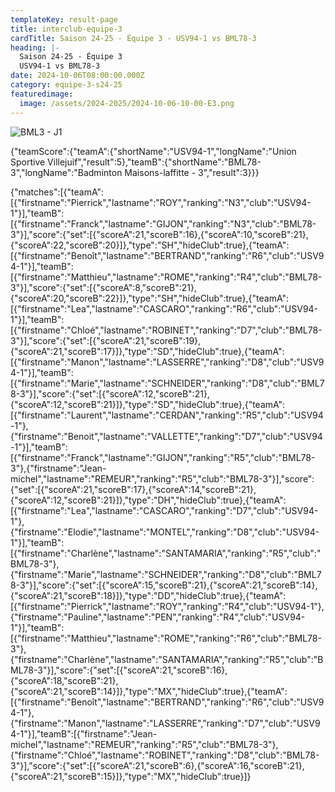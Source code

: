 ```yaml
---
templateKey: result-page
title: interclub-equipe-3
cardTitle: Saison 24-25 - Équipe 3 - USV94-1 vs BML78-3 
heading: |-
  Saison 24-25 - Équipe 3
  USV94-1 vs BML78-3
date: 2024-10-06T08:00:00.000Z
category: equipe-3-s24-25
featuredimage:
  image: /assets/2024-2025/2024-10-06-10-00-E3.png
---
```

![](/assets/2024-2025/2024-10-06-10-00-E3.png "BML3 - J1")

<teamscoreboard>{"teamScore":{"teamA":{"shortName":"USV94-1","longName":"Union Sportive Villejuif","result":5},"teamB":{"shortName":"BML78-3","longName":"Badminton Maisons-laffitte - 3","result":3}}}</teamscoreboard>

<scoreboard>{"matches":[{"teamA":[{"firstname":"Pierrick","lastname":"ROY","ranking":"N3","club":"USV94-1"}],"teamB":[{"firstname":"Franck","lastname":"GIJON","ranking":"N3","club":"BML78-3"}],"score":{"set":[{"scoreA":21,"scoreB":16},{"scoreA":10,"scoreB":21},{"scoreA":22,"scoreB":20}]},"type":"SH","hideClub":true},{"teamA":[{"firstname":"Benoît","lastname":"BERTRAND","ranking":"R6","club":"USV94-1"}],"teamB":[{"firstname":"Matthieu","lastname":"ROME","ranking":"R4","club":"BML78-3"}],"score":{"set":[{"scoreA":8,"scoreB":21},{"scoreA":20,"scoreB":22}]},"type":"SH","hideClub":true},{"teamA":[{"firstname":"Lea","lastname":"CASCARO","ranking":"R6","club":"USV94-1"}],"teamB":[{"firstname":"Chloé","lastname":"ROBINET","ranking":"D7","club":"BML78-3"}],"score":{"set":[{"scoreA":21,"scoreB":19},{"scoreA":21,"scoreB":17}]},"type":"SD","hideClub":true},{"teamA":[{"firstname":"Manon","lastname":"LASSERRE","ranking":"D8","club":"USV94-1"}],"teamB":[{"firstname":"Marie","lastname":"SCHNEIDER","ranking":"D8","club":"BML78-3"}],"score":{"set":[{"scoreA":12,"scoreB":21},{"scoreA":12,"scoreB":21}]},"type":"SD","hideClub":true},{"teamA":[{"firstname":"Laurent","lastname":"CERDAN","ranking":"R5","club":"USV94-1"},{"firstname":"Benoit","lastname":"VALLETTE","ranking":"D7","club":"USV94-1"}],"teamB":[{"firstname":"Franck","lastname":"GIJON","ranking":"R5","club":"BML78-3"},{"firstname":"Jean-michel","lastname":"REMEUR","ranking":"R5","club":"BML78-3"}],"score":{"set":[{"scoreA":21,"scoreB":17},{"scoreA":14,"scoreB":21},{"scoreA":12,"scoreB":21}]},"type":"DH","hideClub":true},{"teamA":[{"firstname":"Lea","lastname":"CASCARO","ranking":"D7","club":"USV94-1"},{"firstname":"Elodie","lastname":"MONTEL","ranking":"D8","club":"USV94-1"}],"teamB":[{"firstname":"Charlène","lastname":"SANTAMARIA","ranking":"R5","club":"BML78-3"},{"firstname":"Marie","lastname":"SCHNEIDER","ranking":"D8","club":"BML78-3"}],"score":{"set":[{"scoreA":15,"scoreB":21},{"scoreA":21,"scoreB":14},{"scoreA":21,"scoreB":18}]},"type":"DD","hideClub":true},{"teamA":[{"firstname":"Pierrick","lastname":"ROY","ranking":"R4","club":"USV94-1"},{"firstname":"Pauline","lastname":"PEN","ranking":"R4","club":"USV94-1"}],"teamB":[{"firstname":"Matthieu","lastname":"ROME","ranking":"R6","club":"BML78-3"},{"firstname":"Charlène","lastname":"SANTAMARIA","ranking":"R5","club":"BML78-3"}],"score":{"set":[{"scoreA":21,"scoreB":16},{"scoreA":18,"scoreB":21},{"scoreA":21,"scoreB":14}]},"type":"MX","hideClub":true},{"teamA":[{"firstname":"Benoît","lastname":"BERTRAND","ranking":"R6","club":"USV94-1"},{"firstname":"Manon","lastname":"LASSERRE","ranking":"D7","club":"USV94-1"}],"teamB":[{"firstname":"Jean-michel","lastname":"REMEUR","ranking":"R5","club":"BML78-3"},{"firstname":"Chloé","lastname":"ROBINET","ranking":"D8","club":"BML78-3"}],"score":{"set":[{"scoreA":21,"scoreB":6},{"scoreA":16,"scoreB":21},{"scoreA":21,"scoreB":15}]},"type":"MX","hideClub":true}]}</scoreboard>